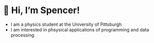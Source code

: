 # 👋 Hi, I’m Spencer!
- I am a physics student at the University of Pittsburgh
- I am interested in phsysical applications of programming and data processing
<!---
spencermfreeman/spencermfreeman is a ✨ special ✨ repository because its `README.md` (this file) appears on your GitHub profile.
You can click the Preview link to take a look at your changes.
--->
